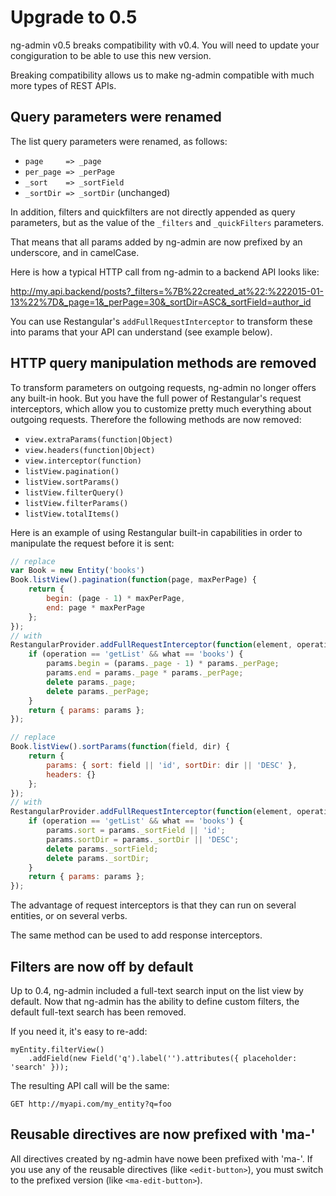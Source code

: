 # Upgrade to 0.5

ng-admin v0.5 breaks compatibility with v0.4. You will need to update your congiguration to be able to use this new version.

Breaking compatibility allows us to make ng-admin compatible with much more types of REST APIs.

## Query parameters were renamed

The list query parameters were renamed, as follows:

* `page     => _page`
* `per_page => _perPage`
* `_sort    => _sortField`
* `_sortDir => _sortDir` (unchanged)

In addition, filters and quickfilters are not directly appended as query parameters, but as the value of the `_filters` and `_quickFilters` parameters.

That means that all params added by ng-admin are now prefixed by an underscore, and in camelCase.

Here is how a typical HTTP call from ng-admin to a backend API looks like:

http://my.api.backend/posts?_filters=%7B%22created_at%22:%222015-01-13%22%7D&_page=1&_perPage=30&_sortDir=ASC&_sortField=author_id

You can use Restangular's `addFullRequestInterceptor` to transform these into params that your API can understand (see example below).

## HTTP query manipulation methods are removed

To transform parameters on outgoing requests, ng-admin no longer offers any built-in hook. But you have the full power of Restangular's request interceptors, which allow you to customize pretty much everything about outgoing requests.
Therefore the following methods are now removed:

* `view.extraParams(function|Object)`
* `view.headers(function|Object)`
* `view.interceptor(function)`
* `listView.pagination()`
* `listView.sortParams()`
* `listView.filterQuery()`
* `listView.filterParams()`
* `listView.totalItems()`

Here is an example of using Restangular built-in capabilities in order to manipulate the request before it is sent:

```js
// replace
var Book = new Entity('books')
Book.listView().pagination(function(page, maxPerPage) {
    return {
        begin: (page - 1) * maxPerPage,
        end: page * maxPerPage
    };
});
// with
RestangularProvider.addFullRequestInterceptor(function(element, operation, what, url, headers, params, httpConfig) {
    if (operation == 'getList' && what == 'books') {
        params.begin = (params._page - 1) * params._perPage;
        params.end = params._page * params._perPage;
        delete params._page;
        delete params._perPage;
    }
    return { params: params };
});

// replace
Book.listView().sortParams(function(field, dir) {
    return {
        params: { sort: field || 'id', sortDir: dir || 'DESC' },
        headers: {}
    };
});
// with
RestangularProvider.addFullRequestInterceptor(function(element, operation, what, url, headers, params, httpConfig) {
    if (operation == 'getList' && what == 'books') {
        params.sort = params._sortField || 'id';
        params.sortDir = params._sortDir || 'DESC';
        delete params._sortField;
        delete params._sortDir;
    }
    return { params: params };
});
```

The advantage of request interceptors is that they can run on several entities, or on several verbs.

The same method can be used to add response interceptors.

## Filters are now off by default

Up to 0.4, ng-admin included a full-text search input on the list view by default. Now that ng-admin has the ability to define custom filters, the default full-text search has been removed.

If you need it, it's easy to re-add:

```
myEntity.filterView()
    .addField(new Field('q').label('').attributes({ placeholder: 'search' }));
```

The resulting API call will be the same:

```
GET http://myapi.com/my_entity?q=foo
```

## Reusable directives are now prefixed with 'ma-'

All directives created by ng-admin have nowe been prefixed with 'ma-'. If you use any of the reusable directives (like `<edit-button>`), you must switch to the prefixed version (like `<ma-edit-button>`).
